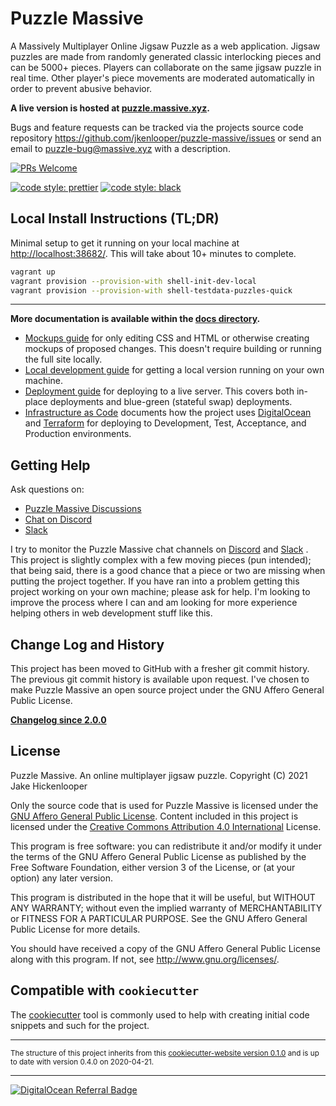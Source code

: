 # Puzzle Massive

A Massively Multiplayer Online Jigsaw Puzzle as a web application. Jigsaw
puzzles are made from randomly generated classic interlocking pieces and can be
5000+ pieces. Players can collaborate on the same jigsaw puzzle in real time.
Other player's piece movements are moderated automatically in order to prevent
abusive behavior.

**A live version is hosted at [puzzle.massive.xyz](http://puzzle.massive.xyz).**

Bugs and feature requests can be tracked via the projects source code repository
https://github.com/jkenlooper/puzzle-massive/issues
or send an email to puzzle-bug@massive.xyz with a description.

[![PRs Welcome](https://img.shields.io/badge/PRs-welcome-brightgreen.svg?style=flat-square)](http://makeapullrequest.com)

[![code style: prettier](https://img.shields.io/badge/code%20style-prettier-ff69b4.svg)](https://github.com/prettier/prettier)
[![code style: black](https://img.shields.io/badge/code%20style-black-000000.svg)](https://github.com/python/black)

## Local Install Instructions (TL;DR)

Minimal setup to get it running on your local machine at
[http://localhost:38682/](http://localhost:38682/). This will take about 10+ minutes
to complete.

```bash
vagrant up
vagrant provision --provision-with shell-init-dev-local
vagrant provision --provision-with shell-testdata-puzzles-quick
```

---

**More documentation is available within the [docs directory](docs/).**

- [Mockups guide](mockups/README.md) for only editing CSS and HTML or otherwise
  creating mockups of proposed changes. This doesn't require building or running
  the full site locally.
- [Local development guide](docs/development.md) for getting a local version
  running on your own machine.
- [Deployment guide](docs/deployment.md) for deploying to a live server. This
  covers both in-place deployments and blue-green (stateful swap) deployments.
- [Infrastructure as Code](_infra/README.md) documents how the project uses
  [DigitalOcean](https://m.do.co/c/686c08019031) and [Terraform](https://www.terraform.io/)
  for deploying to Development, Test, Acceptance, and Production environments.

## Getting Help

Ask questions on:

- [Puzzle Massive Discussions](https://github.com/jkenlooper/puzzle-massive/discussions)
- [Chat on Discord](https://discord.gg/uVhE2Kd)
- [Slack](https://join.slack.com/t/puzzlemassive/shared_invite/zt-v2csgv8y-Ldl93sNb3Gcm~NiWt3g5UA)

I try to monitor the Puzzle Massive chat channels on
[Discord](https://discord.gg/uVhE2Kd)
and
[Slack](https://join.slack.com/t/puzzlemassive/shared_invite/zt-v2csgv8y-Ldl93sNb3Gcm~NiWt3g5UA)
. This project is slightly complex with
a few moving pieces (pun intended); that being said, there is a good chance that
a piece or two are missing when putting the project together. If you have ran
into a problem getting this project working on your own machine; please ask for
help. I'm looking to improve the process where I can and am looking for more
experience helping others in web development stuff like this.

## Change Log and History

This project has been moved to GitHub with a fresher git commit history. The
previous git commit history is available upon request. I've chosen to make
Puzzle Massive an open source project under the GNU Affero General Public
License.

**[Changelog since 2.0.0](CHANGELOG.md)**

## License

Puzzle Massive. An online multiplayer jigsaw puzzle.
Copyright (C) 2021 Jake Hickenlooper

Only the source code that is used for Puzzle Massive is licensed under the
[GNU Affero General Public License](https://choosealicense.com/licenses/agpl-3.0/).
Content included in this project is licensed under the
[Creative Commons Attribution 4.0 International](https://creativecommons.org/licenses/by/4.0/)
License.

This program is free software: you can redistribute it and/or modify
it under the terms of the GNU Affero General Public License as
published by the Free Software Foundation, either version 3 of the
License, or (at your option) any later version.

This program is distributed in the hope that it will be useful,
but WITHOUT ANY WARRANTY; without even the implied warranty of
MERCHANTABILITY or FITNESS FOR A PARTICULAR PURPOSE. See the
GNU Affero General Public License for more details.

You should have received a copy of the GNU Affero General Public License
along with this program. If not, see <http://www.gnu.org/licenses/>.

## Compatible with `cookiecutter`

The [cookiecutter](https://github.com/cookiecutter/cookiecutter) tool is commonly used to help with creating initial code
snippets and such for the project.

---

<small>The structure of this project inherits from this
[cookiecutter-website version 0.1.0](https://github.com/jkenlooper/cookiecutter-website)
and is up to date with version 0.4.0 on 2020-04-21.</small>

---

[![DigitalOcean Referral Badge](https://web-platforms.sfo2.digitaloceanspaces.com/WWW/Badge%203.svg)](https://www.digitalocean.com/?refcode=686c08019031&utm_campaign=Referral_Invite&utm_medium=Referral_Program&utm_source=badge)
